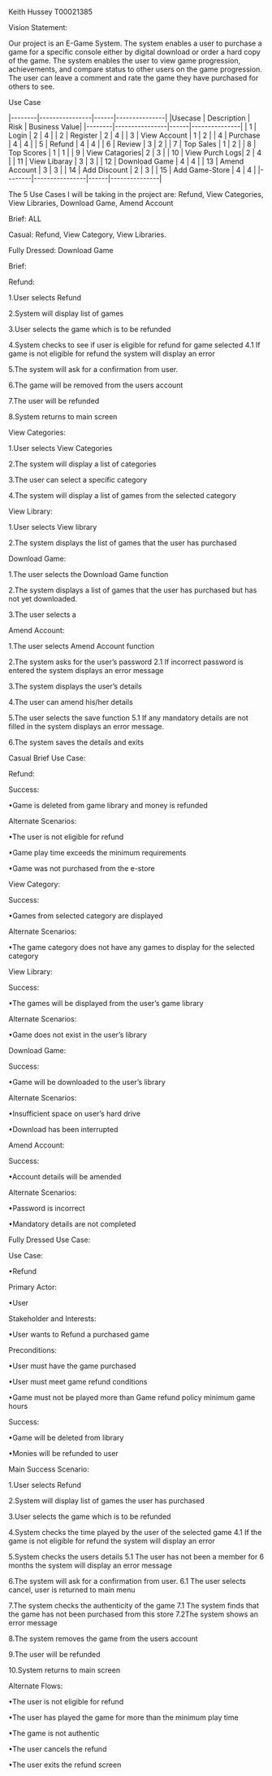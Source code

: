 Keith Hussey T00021385

Vision Statement:  

Our project is an E-Game System. The system enables a user to purchase a game for a specific console either by digital download or order a hard copy of the game. The system enables the user to view game progression, achievements, and compare status to other users on the game progression. The user can leave a comment and rate the game they have purchased for others to see.

Use Case

 |--------|----------------|------|---------------|
 |Usecase | Description    | Risk | Business Value|
 |--------|----------------|------|---------------|
 |  1     | Login          |  2   |      4        |
 |  2     | Register       |  2   |      4        |
 |  3     | View Account   |  1   |      2        |
 |  4     | Purchase       |  4   |      4        |
 |  5     | Refund         |  4   |      4        |
 |  6     | Review         |  3   |      2        |
 |  7     | Top Sales      |  1   |      2        |
 |  8     | Top Scores     |  1   |      1        |
 |  9     | View Catagories|  2   |      3        |
 |  10    | View Purch Logs|  2   |      4        |
 |  11    | View Libaray   |  3   |      3        |
 |  12    | Download Game  |  4   |      4        |
 |  13    | Amend Account  |  3   |      3        |
 |  14    | Add Discount   |  2   |      3        |
 |  15    | Add Game-Store |  4   |      4        |
 |--------|----------------|------|---------------|
 



The 5 Use Cases I will be taking in the project are: Refund, View Categories, View Libraries, Download Game, Amend Account

Brief: ALL

Casual: Refund, View Category, View Libraries.  

Fully Dressed: Download Game

Brief:

Refund:

1.User selects Refund


2.System will display list of games


3.User selects the game which is to be refunded


4.System checks to see if user is eligible for refund for game selected
    4.1 If game is not eligible for refund the system will display an error


5.The system will ask for a confirmation from user.


6.The game will be removed from the users account


7.The user will be refunded  


8.System returns to main screen


View Categories:  

1.User selects View Categories


2.The system will display a list of categories


3.The user can select a specific category


4.The system will display a list of games from the selected category


View Library:

1.User selects View library


2.The system displays the list of games that the user has purchased  


Download Game:  

1.The user selects the Download Game function


2.The system displays a list of games that the user has purchased but has not yet downloaded.  


3.The user selects a  


Amend Account:

1.The user selects Amend Account function


2.The system asks for the user’s password
    2.1 If incorrect password is entered the system displays an error message


3.The system displays the user’s details


4.The user can amend his/her details


5.The user selects the save function
    5.1 If any mandatory details are not filled in the system displays an error message.


6.The system saves the details and exits




Casual Brief Use Case:  

Refund:  

Success:  

•Game is deleted from game library and money is refunded


Alternate Scenarios:

•The user is not eligible for refund


•Game play time exceeds the minimum requirements


•Game was not purchased from the e-store


View Category:  

Success:  

•Games from selected category are displayed


Alternate Scenarios:  

•The game category does not have any games to display for the selected category  


View Library:  

Success:  

•The games will be displayed from the user’s game library


Alternate Scenarios:

•Game does not exist in the user’s library


Download Game:  

Success:  

•Game will be downloaded to the user’s library


Alternate Scenarios:

•Insufficient space on user’s hard drive


•Download has been interrupted


Amend Account:  

Success:  

•Account details will be amended


Alternate Scenarios:

•Password is incorrect


•Mandatory details are not completed


Fully Dressed Use Case:  

Use Case:  

•Refund


Primary Actor:

•User


Stakeholder and Interests:

•User wants to Refund a purchased game


Preconditions:

•User must have the game purchased


•User must meet game refund conditions


•Game must not be played more than Game refund policy minimum game hours


Success:

•Game will be deleted from library


•Monies will be refunded to user






Main Success Scenario:  

1.User selects Refund


2.System will display list of games the user has purchased


3.User selects the game which is to be refunded


4.System checks the time played by the user of the selected game 
    4.1 If the game is not eligible for refund the system will display an error


5.System checks the users details
    5.1 The user has not been a member for 6 months the system will display an error message


6.The system will ask for a confirmation from user.
    6.1 The user selects cancel, user is returned to main menu


7.The system checks the authenticity of the game 
    7.1 The system finds that the game has not been purchased from this store
    7.2The system shows an error message


8.The system removes the game from the users account


9.The user will be refunded  


10.System returns to main screen


Alternate Flows:

•The user is not eligible for refund


•The user has played the game for more than the minimum play time


•The game is not authentic  


•The user cancels the refund


•The user exits the refund screen

